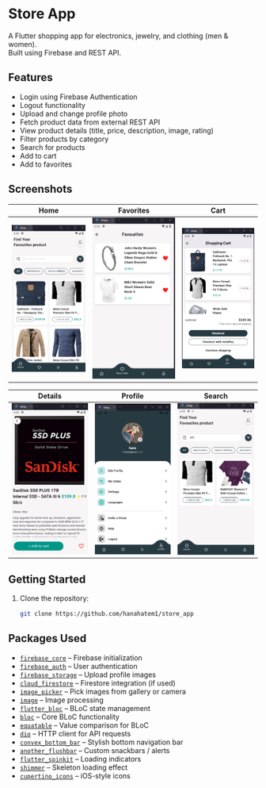#  Store App

A Flutter shopping app for electronics, jewelry, and clothing (men & women).  
Built using Firebase and REST API.

##  Features

-  Login using Firebase Authentication  
-  Logout functionality  
-  Upload and change profile photo   
-  Fetch product data from external REST API
-  View product details (title, price, description, image, rating)
-  Filter products by category  
-  Search for products  
-  Add to cart  
-  Add to favorites


##  Screenshots

| Home | Favorites | Cart |
|------|-----------|------|
| ![Home](screenshots/home.png) | ![Favorites](screenshots/favouites.png) | ![Cart](screenshots/cart.png) |

| Details | Profile | Search |
|---------|---------|--------|
| ![Details](screenshots/details.png) | ![Profile](screenshots/profile.png) | ![Search](screenshots/search.png) |

##  Getting Started

1. Clone the repository:
   ```bash
   git clone https://github.com/hanahatem1/store_app

 ##  Packages Used

- [`firebase_core`](https://pub.dev/packages/firebase_core) – Firebase initialization  
- [`firebase_auth`](https://pub.dev/packages/firebase_auth) – User authentication  
- [`firebase_storage`](https://pub.dev/packages/firebase_storage) – Upload profile images  
- [`cloud_firestore`](https://pub.dev/packages/cloud_firestore) – Firestore integration (if used)  
- [`image_picker`](https://pub.dev/packages/image_picker) – Pick images from gallery or camera  
- [`image`](https://pub.dev/packages/image) – Image processing  
- [`flutter_bloc`](https://pub.dev/packages/flutter_bloc) – BLoC state management  
- [`bloc`](https://pub.dev/packages/bloc) – Core BLoC functionality  
- [`equatable`](https://pub.dev/packages/equatable) – Value comparison for BLoC  
- [`dio`](https://pub.dev/packages/dio) – HTTP client for API requests  
- [`convex_bottom_bar`](https://pub.dev/packages/convex_bottom_bar) – Stylish bottom navigation bar  
- [`another_flushbar`](https://pub.dev/packages/another_flushbar) – Custom snackbars / alerts  
- [`flutter_spinkit`](https://pub.dev/packages/flutter_spinkit) – Loading indicators  
- [`shimmer`](https://pub.dev/packages/shimmer) – Skeleton loading effect  
- [`cupertino_icons`](https://pub.dev/packages/cupertino_icons) – iOS-style icons  
  
